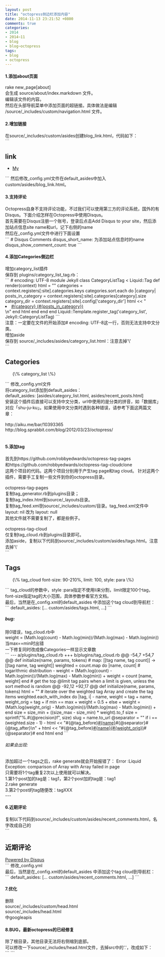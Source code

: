 ```yaml
---
layout: post
title: "octopress侧边栏添加内容"
date: 2014-11-13 23:21:52 +0800
comments: true
categories:
- 2014
- 2014~11
- blog
- blog~octopress
tags:
- blog
- octopress
---
```


<h4>1.添加about页面</h4>
rake new_page[about]</br>
会生成 source/about/index.markdown 文件。</br>
编辑该文件的内容。</br>
然后在头部导航菜单中添加页面的超链接。具体做法是编辑 /source/_includes/custom/navigation.html 文件。</br>
<h4>2.增加链接</h4>
在source/_includes/custom/asides创建blog_link.html，代码如下：</br>
```
<section>
<h1>link</h1>
<ul>
        <li>
                <a href=http://hi.baidu.com/abcdxyzk target=_blank>My</a>
        </li>
</ul>
</section>
```
然后修改_config.yml文件在default_asides中加入custom/asides/blog_link.html。</br>
<h4>3.支持评论</h4>
Octopress自身不支持评论功能，不过我们可以使用第三方的评论系统，国外的有Disqus。下面介绍怎样在Octopress中使用Disqus。</br>
首先需要在Disqus注册一个账号，登录后点击Add Disqus to your site，然后添加站点信息site name和url，记下右侧的name</br>
然后在_config.yml文件中进行下面设置</br>
```
	# Disqus Comments
	disqus_short_name: 为添加站点信息时的name
	disqus_show_comment_count: true
```
<h4>4.添加Categories侧边栏</h4>
增加category_list插件</br>
保存到 plugins/category_list_tag.rb：</br>
```
	# encoding: UTF-8
        module Jekyll
                class CategoryListTag < Liquid::Tag
                        def render(context)
                                html = ""
                                categories = context.registers[:site].categories.keys
                                categories.sort.each do |category|
                                        posts_in_category = context.registers[:site].categories[category].size
                                        category_dir = context.registers[:site].config['category_dir']
                                        html << "<li class='category'><a href='/#{category_dir}/#{category.to_url}/'>#{category} (#{posts_in_category})</a></li>\n"
                                end
                                html
                        end
                end
        end
	Liquid::Template.register_tag('category_list', Jekyll::CategoryListTag)
```
</br>
注意：一定要在文件的开始添加# encoding: UTF-8这一行，否则无法支持中文分类。</br>
增加aside</br>
保存到 source/_includes/asides/category_list.html：注意去掉'\'</br>
```
	<section>
		<h1>Categories</h1>
		<ul id="categories">
			{\% category_list \%}
		</ul>
	</section>
```
修改_config.yml文件</br>
将category_list添加到default_asides：</br>
   default_asides: [asides/category_list.html, asides/recent_posts.html]</br>
安装这个插件后直接可以支持中文分类，url中使用的是分类的拼音，如「数据库」对应「shu-ju-ku」。如果使用中文分类时遇到各种错误，请参考下面这两篇文章：</br>
</br>
    http://aiku.me/bar/10393365</br>
    http://blog.sprabbit.com/blog/2012/03/23/octopress/</br>
</br>
<h4>5.添加tag</h4>
首先到https://github.com/robbyedwards/octopress-tag-pages</br>
和https://github.com/robbyedwards/octopress-tag-cloudclone</br>
这两个项目的代码。这两个项目分别用于产生tag page和tag cloud。 针对这两个插件，需要手工复制一些文件到你的octopress目录。</br>
</br>
octopress-tag-pages</br>
复制tag_generator.rb到plugins目录；</br>
复制tag_index.html到source/_layouts目录。</br>
复制tag_feed.xml到source/_includes/custom/目录。tag_feed.xml文件中 layout: nil 改为 layout: null</br>
其他文件就不需要复制了，都是些例子。</br>
</br>
octopress-tag-cloud</br>
仅复制tag_cloud.rb到plugins目录即可。</br>
添加aside，复制以下代码到source/_includes/custom/asides/tags.html。注意去掉'\'</br>
```
	<section>
		<h1>Tags</h1>
		<ul class="tag-cloud">
			{\% tag_cloud font-size: 90-210%, limit: 100, style: para \%}
		</ul>
	</section>
```
tag_cloud的参数中，style :para指定不使用li来分割，limit限定100个tag，font-size指定tag的大小范围，具体参数参看官方文档。</br>
最后，当然是在_config.xml的default_asides 中添加这个tag cloud到导航栏：</br>
```
default_asides: [... custom/asides/tags.html, ...]
```
<h5>bug:</h5>
除0错误，tag_cloud.rb中</br>
weight = (Math.log(count) - Math.log(min))/(Math.log(max) - Math.log(min))</br>
当max==min时出错</br>
一下修复同时改成像Categories一样显示文章数</br>
```
--- a/plugins/tag_cloud.rb
+++ b/plugins/tag_cloud.rb
@@ -54,7 +54,7 @@ def initialize(name, params, tokens)
 # map: [[tag name, tag count]] -> [[tag name, tag weight]]
        weighted = count.map do |name, count|
 # logarithmic distribution
-       weight = (Math.log(count) - Math.log(min))/(Math.log(max) - Math.log(min))
+       weight = count
        [name, weight]
        end
 # get the top @limit tag pairs when a limit is given, unless the sort method is random
@@ -92,12 +92,17 @@ def initialize(name, params, tokens)
        html = ""
 # iterate over the weighted tag Array and create the tag items
        weighted.each_with_index do |tag, i|
-       name, weight = tag
+       name, weight_orig = tag
+        if min == max
+               weight = 0.5
+       else
+               weight = (Math.log(weight_orig) - Math.log(min))/(Math.log(max) - Math.log(min))
+       end
        size = size_min + ((size_max - size_min) * weight).to_f
        size = sprintf("%.#{@precision}f", size)
        slug = name.to_url
        @separator = "" if i == (weighted.size - 1)
-       html << "#{@tag_before}<a style=\"font-size: #{size}#{unit}\" href=\"/#{dir}/#{slug}/\">#{name}</a>#{@separator}#{@tag_after}\n"
+       html << "#{@tag_before}<a style=\"font-size: #{size}#{unit}\" href=\"/#{dir}/#{slug}/\">#{name}(#{weight_orig})</a>#{@separator}#
        end
        html
        end
```
<h6>如果会出现:</h6>
添加超过一个tags之后，rake generate就会开始报错了： Error :Liquid Exception: comparison of Array with Array failed in page</br>
只需要将1个tag重复2次以上使用就可以解决。</br>
1.第1个post加的tag是：tag1，第2个post加的tag是：tag1</br>
2.rake generate</br>
3.第2个post的tag随便改：tagXXX</br>
---</br>
<h4>6.近期评论</h4>
复制以下代码到source/_includes/custom/asides/recent_comments.html，名字改成自己的</br>
```
<section id="comment_sidebar">
<h1>近期评论</h1>
<script type="text/javascript" src="http://abcdxyzk.disqus.com/recent_comments_widget.js?num_items=10&hide_avatars=0&avatar_size=32&excerpt_length=20"></script><a href="http://disqus.com/">Powered by Disqus</a>
</section>
```
修改_config.yml</br>
最后，当然是在_config.xml的default_asides 中添加这个tag cloud到导航栏：</br>
```
default_asides: [... custom/asides/recent_comments.html, ...]
```

<h4>7.优化</h4>

删除</br>
 source/_includes/custom/head.html</br>
 source/_includes/head.html</br>
中googleapis</br>

<h4>8.BUG，最新octopress的已经修复</h4>
除了根目录，其他目录无法将右侧缩到底部。</br>
可以修改一下source/_includes/head.html文件，去掉src中的'.'，改成如下：</br>
```
  <script>!window.jQuery && document.write(unescape('%3Cscript src="/javascripts/libs/jquery.min.js"%3E%3C/script%3E'))</script>
```
